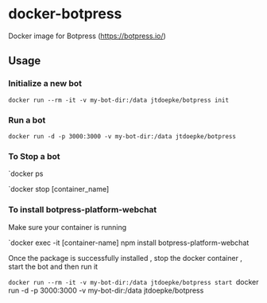 # docker-botpress
Docker image for Botpress (https://botpress.io/)

## Usage

### Initialize a new bot

`docker run --rm -it -v my-bot-dir:/data jtdoepke/botpress init`


### Run a bot

`docker run -d -p 3000:3000 -v my-bot-dir:/data jtdoepke/botpress`

### To Stop a bot

`docker ps 

`docker stop [container_name]

### To install botpress-platform-webchat

Make sure your container is running

`docker exec -it [container-name] npm install botpress-platform-webchat

Once the package is successfully installed , stop the docker container , start the bot and then run it

`docker run --rm -it -v my-bot-dir:/data jtdoepke/botpress start
`docker run -d -p 3000:3000 -v my-bot-dir:/data jtdoepke/botpress
